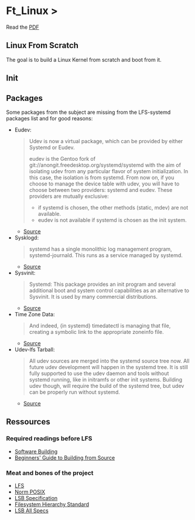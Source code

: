 # Ft_Linux  >

Read the [PDF](https://linx.zapashcanon.fr/nd44fzbt.pdf)

## Linux From Scratch

The goal is to build a Linux Kernel from scratch and boot from it.

## Init

## Packages

Some packages from the subject are missing from the LFS-systemd packages list and for good reasons:
- Eudev:
  > Udev is now a virtual package, which can be provided by either Systemd or Eudev.
  >
  > eudev is the Gentoo fork of git://anongit.freedesktop.org/systemd/systemd with the aim of isolating udev from any particular flavor of system initialization. In this case, the isolation is from systemd.
  > From now on, if you choose to manage the device table with udev, you will have to choose between two providers: systemd and eudev.
  > These providers are mutually exclusive:
  >   - if systemd is chosen, the other methods (static, mdev) are not available.
  >   - eudev is not available if systemd is chosen as the init system.
  - [Source](https://patchwork.ozlabs.org/project/buildroot/patch/1378476068-25300-1-git-send-email-eric.le.bihan.dev@free.fr/)
- Sysklogd:
  > systemd has a single monolithic log management program, systemd-journald. This runs as a service managed by systemd. 
  - [Source](https://unix.stackexchange.com/questions/205883/understand-logging-in-linux/294206#294206)
- Sysvinit:
  > Systemd: This package provides an init program and several additional boot and system control capabilities as an alternative to Sysvinit. It is used by many commercial distributions. 
  - [Source](https://linuxfr.org/news/systemd-l-init-martyrise-l-init-bafoue-mais-l-init-libere)
- Time Zone Data:
  >And indeed, {in systemd} timedatectl is managing that file, creating a symbolic link to the appropriate zoneinfo file.
  - [Source](https://serverfault.com/questions/666979/why-do-i-need-to-use-systemd-to-set-my-timezone-in-rhel7)
- Udev-lfs Tarball:
  > All udev sources are merged into the systemd source tree now. All future udev development will happen in the systemd tree. It is still fully supported to use the udev daemon and tools without systemd running, like in initramfs or other init systems. Building udev though, will require the build of the systemd tree, but udev can be properly run without systemd.
  - [Source](https://linuxfr.org/users/sygne/journaux/linux-from-scratch-face-a-udev)

## Ressources

### Required readings before LFS

- [Software Building](https://tldp.org/HOWTO/Software-Building-HOWTO-3.html)
- [Beginners' Guide to Building from Source](http://moi.vonos.net/linux/beginners-installing-from-source/)

### Meat and bones of the project
- [LFS](https://www.linuxfromscratch.org/lfs/view/stable-systemd/index.html)
- [Norm POSIX](https://pubs.opengroup.org/onlinepubs/9699919799/)
- [LSB Specification](https://refspecs.linuxfoundation.org/lsb.shtml)
- [Filesystem Hierarchy Standard](https://refspecs.linuxfoundation.org/FHS_3.0/fhs/index.html)
- [LSB All Specs](https://refspecs.linuxfoundation.org/LSB_5.0.0/allspecs.shtml)
